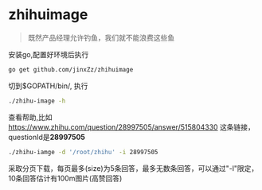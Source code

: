# zhihuimage

> 既然产品经理允许钓鱼，我们就不能浪费这些鱼

安装go,配置好环境后执行
```bash
go get github.com/jinxZz/zhihuimage
```
切到$GOPATH/bin/, 执行
```bash
./zhihu-image -h
```
查看帮助,比如<https://www.zhihu.com/question/28997505/answer/515804330> 这条链接，questionId是**28997505**
```bash
./zhihu-iamge -d '/root/zhihu' -i 28997505
```
采取分页下载，每页最多(size)为5条回答，最多无数条回答，可以通过"-l"限定，10条回答估计有100m图片(高赞回答)